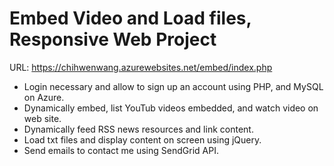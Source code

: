 # Embed Video and Load files, Responsive Web Project 
URL: https://chihwenwang.azurewebsites.net/embed/index.php
- Login necessary and allow to sign up an account using PHP, and MySQL on Azure.
- Dynamically embed, list YouTub videos embedded, and watch video on web site. 
- Dynamically feed RSS news resources and link content.
- Load txt files and display content on screen using jQuery.
- Send emails to contact me using SendGrid API.
